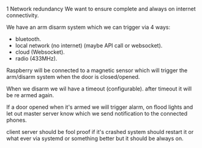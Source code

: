 
1 Network redundancy
We want to ensure complete and always on internet connectivity.

We have an arm disarm system which we can trigger via 4 ways:
- bluetooth.
- local network (no internet) (maybe API call or websocket).
- cloud (Websocket).
- radio (433MHz).

Raspberry will be connected to a magnetic sensor which will trigger the arm/disarm system when the door is closed/opened.

When we disarm we wil have a timeout (configurable). after timeout it will be re armed again.

If a door opened when it's armed we will trigger alarm, on flood lights and let out master server know which we send notification to the connected phones.

client server should be fool proof if it's crashed system should restart it or what ever via systemd or something better but it should be always on.
